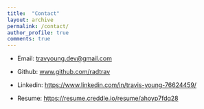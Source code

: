 ```yaml
---
title:  "Contact"
layout: archive
permalink: /contact/
author_profile: true
comments: true
---
```


* Email: travyoung.dev@gmail.com

* Github: www.github.com/radtrav

* Linkedin: https://www.linkedin.com/in/travis-young-76624459/

* Resume: https://resume.creddle.io/resume/ahoyp7fdq28
